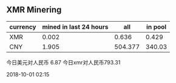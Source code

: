 ## XMR Minering

|currency|mined in last 24 hours|all|in pool|
|---|---|---|---|
|XMR|0.002|0.636|0.429|
|CNY|1.905|504.377|340.03|

今日美元对人民币 6.87	今日xmr对人民币793.31


2018-10-01 02:15